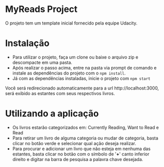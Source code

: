 # MyReads Project

O projeto tem um template inicial fornecido pela equipe Udacity.

# Instalação

* Para utilizar o projeto, faça um clone ou baixe o arquivo zip e descompacte em uma pasta.
* Após realizar o passo acima, entre na pasta via prompt de comando e instale as dependências do projeto com o `npm install`.
* Já com as dependências instaladas, inicie o projeto com `npm start`

Você será redirecionado automaticamente para a url http://localhost:3000, será exibido as estantes com seus respectivos livros.

# Utilizando a aplicação

* Os livros estarão categorizados em: Currently Reading, Want to Read e Read
* Para retirar um livro de alguma categoria ou mudar de categoria, basta clicar no botão verde e selecionar qual ação deseja realizar.
* Para procurar e adicionar um livro que não esteja em nenhuma das estantes, basta clicar no botão com o símbolo de '<b>+</b>' canto inferior direito e digitar na barra de pesquisa a palavra chave desejada.